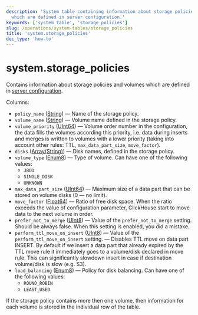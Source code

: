 ```yaml
---
description: 'System table containing information about storage policies and volumes
  which are defined in server configuration.'
keywords: ['system table', 'storage_policies']
slug: /operations/system-tables/storage_policies
title: 'system.storage_policies'
doc_type: 'how-to'
---
```


# system.storage_policies

Contains information about storage policies and volumes which are defined in [server configuration](../../engines/table-engines/mergetree-family/mergetree.md#table_engine-mergetree-multiple-volumes_configure).

Columns:

- `policy_name` ([String](../../sql-reference/data-types/string.md)) — Name of the storage policy.
- `volume_name` ([String](../../sql-reference/data-types/string.md)) — Volume name defined in the storage policy.
- `volume_priority` ([UInt64](../../sql-reference/data-types/int-uint.md)) — Volume order number in the configuration, the data fills the volumes according this priority, i.e. data during inserts and merges is written to volumes with a lower priority (taking into account other rules: TTL, `max_data_part_size`, `move_factor`).
- `disks` ([Array(String)](../../sql-reference/data-types/array.md)) — Disk names, defined in the storage policy.
- `volume_type` ([Enum8](../../sql-reference/data-types/enum.md))  — Type of volume. Can have one of the following values:
  - `JBOD` 
  - `SINGLE_DISK`
  - `UNKNOWN`
- `max_data_part_size` ([UInt64](../../sql-reference/data-types/int-uint.md)) — Maximum size of a data part that can be stored on volume disks (0 — no limit).
- `move_factor` ([Float64](../../sql-reference/data-types/float.md)) — Ratio of free disk space. When the ratio exceeds the value of configuration parameter, ClickHouse start to move data to the next volume in order.
- `prefer_not_to_merge` ([UInt8](../../sql-reference/data-types/int-uint.md)) — Value of the `prefer_not_to_merge` setting. Should be always false. When this setting is enabled, you did a mistake.
- `perform_ttl_move_on_insert` ([UInt8](../../sql-reference/data-types/int-uint.md)) — Value of the `perform_ttl_move_on_insert` setting. — Disables TTL move on data part INSERT. By default if we insert a data part that already expired by the TTL move rule it immediately goes to a volume/disk declared in move rule. This can significantly slowdown insert in case if destination volume/disk is slow (e.g. S3).
- `load_balancing` ([Enum8](../../sql-reference/data-types/enum.md))  — Policy for disk balancing. Can have one of the following values:
  - `ROUND_ROBIN`
  - `LEAST_USED`

If the storage policy contains more then one volume, then information for each volume is stored in the individual row of the table.

